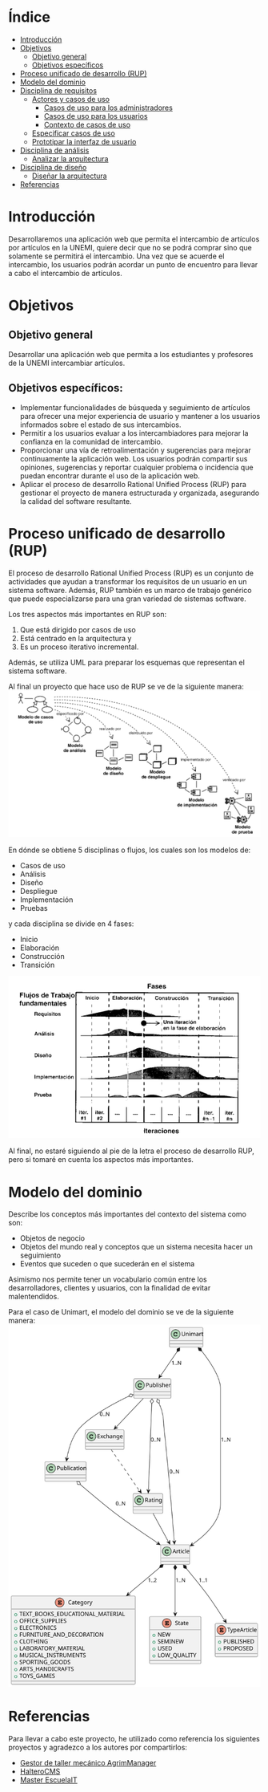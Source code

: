 # Índice    
- [Introducción](#introducción)
- [Objetivos](#objetivos)
  - [Objetivo general](#objetivo-general)
  - [Objetivos específicos](#objetivos-específicos)
- [Proceso unificado de desarrollo (RUP)](#proceso-unificado-de-desarrollo-rup)
- [Modelo del dominio](#modelo-del-dominio)
- [Disciplina de requisitos](#disciplina-de-requisitos)
  - [Actores y casos de uso](#actores-y-casos-de-uso)
    - [Casos de uso para los administradores](#casos-de-uso-para-los-administradores)    
    - [Casos de uso para los usuarios](#casos-de-uso-para-los-usuarios)
    - [Contexto de casos de uso](#contexto-de-casos-de-uso)
  - [Especificar casos de uso](#especificar-casos-de-uso)
  - [Prototipar la interfaz de usuario](#prototipar-la-interfaz-de-usuario)
- [Disciplina de análisis](#disciplina-de-análisis)
  - [Analizar la arquitectura](#analizar-la-arquitectura)
- [Disciplina de diseño](#disciplina-de-diseño)
  - [Diseñar la arquitectura](#diseñar-la-arquitectura)  
- [Referencias](#referencias)

# Introducción 
Desarrollaremos una aplicación web que permita el intercambio de artículos por artículos en la UNEMI, quiere decir que no se podrá comprar sino que solamente se permitirá el intercambio. Una vez que se acuerde el intercambio, los usuarios podrán acordar un punto de encuentro para llevar a cabo el intercambio de artículos.

# Objetivos

## Objetivo general
Desarrollar una aplicación web que permita a los estudiantes y profesores de la UNEMI intercambiar artículos. 

## Objetivos específicos:
- Implementar funcionalidades de búsqueda y seguimiento de artículos para ofrecer una mejor experiencia de usuario y mantener a los usuarios informados sobre el estado de sus intercambios.
- Permitir a los usuarios evaluar a los intercambiadores para mejorar la confianza en la comunidad de intercambio.
- Proporcionar una vía de retroalimentación y sugerencias para mejorar continuamente la aplicación web. Los usuarios podrán compartir sus opiniones, sugerencias y reportar cualquier problema o incidencia que puedan encontrar durante el uso de la aplicación web.
- Aplicar el proceso de desarrollo Rational Unified Process (RUP) para gestionar el proyecto de manera estructurada y organizada, asegurando la calidad del software resultante.

# Proceso unificado de desarrollo (RUP)
El proceso de desarrollo Rational Unified Process (RUP) es un conjunto de actividades que ayudan a transformar los requisitos de un usuario en un sistema software. Además, RUP también es un marco de trabajo genérico que puede especializarse para una gran variedad de sistemas software.

Los tres aspectos más importantes en RUP son:
 1. Que está dirigido por casos de uso
 2. Está centrado en la arquitectura y 
 3. Es un proceso iterativo incremental. 

Además, se utiliza UML para preparar los esquemas que representan el sistema software. 

Al final un proyecto que hace uso de RUP se ve de la siguiente manera:
![RUP](https://github.com/vfred0/unimart-requirements/blob/main/images/rup/disciplines.png?raw=true)

En dónde se obtiene 5 disciplinas o flujos, los cuales son los modelos de: 
- Casos de uso
- Análisis
- Diseño 
- Despliegue
- Implementación
- Pruebas

y cada disciplina se divide en 4 fases: 
- Inicio
- Elaboración
- Construcción 
- Transición

![RUP](https://github.com/vfred0/unimart-requirements/blob/main/images/rup/phases.png?raw=true)

Al final, no estaré siguiendo al pie de la letra el proceso de desarrollo RUP, pero si tomaré en cuenta los aspectos más importantes.

# Modelo del dominio
Describe los conceptos más importantes del contexto del sistema como son:
- Objetos de negocio
- Objetos del mundo real y conceptos que un sistema necesita hacer un seguimiento
- Eventos que suceden o que sucederán en el sistema

Asimismo nos permite tener un vocabulario común entre los desarrolladores, clientes y usuarios, con la finalidad de evitar malentendidos.

Para el caso de Unimart, el modelo del dominio se ve de la siguiente manera:
![Modelo de dominio](https://github.com/vfred0/unimart-requirements/blob/main/images/docs/0-domain-model/domain-model.svg?raw=true)


# Referencias
Para llevar a cabo este proyecto, he utilizado como referencia los siguientes proyectos y agradezco a los autores por compartirlos:

- [Gestor de taller mecánico AgrimManager](https://www.notion.so/Gestor-de-taller-mec-nico-AgrimManager-a8d44826c2494e15bcb235fc1019938d#cd3ccf181d9c4a1b9253416cd9b74f57)
- [HalteroCMS](https://github.com/zuldare/mastercloud_pfm_halterocms)
- [Master EscuelaIT](https://github.com/USantaTecla-0-general/3-publicaciones)